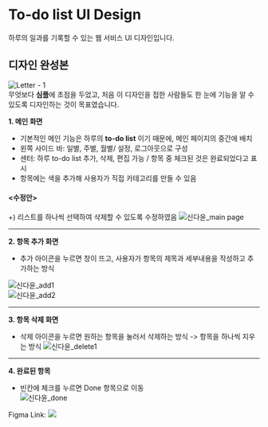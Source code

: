 # To-do list UI Design   
하루의 일과를 기록할 수 있는 웹 서비스 UI 디자인입니다. 
## 디자인 완성본   
![Letter - 1](https://user-images.githubusercontent.com/71176764/165062900-1991f428-7bf1-4284-8fb5-a81939db458b.png)   
무엇보다 **심플**에 초점을 두었고, 처음 이 디자인을 접한 사람들도 한 눈에 기능을 알 수 있도록 디자인하는 것이 목표였습니다.

**1. 메인 화면**   
-  기본적인 메인 기능은 하루의 **to-do list** 이기 때문에, 메인 페이지의 중간에 배치    
-  왼쪽 사이드 바: 일별, 주별, 월별/ 설정, 로그아웃으로 구성   
-  센터: 하루 to-do list 추가, 삭제, 편집 가능 / 항목 중 체크된 것은 완료되었다고 표시   
-  항목에는 색을 추가해 사용자가 직접 카테고리를 만들 수 있음   
    
#### <수정안>   
+) 리스트를 하나씩 선택하여 삭제할 수 있도록 수정하였음
![신다윤_main page](https://user-images.githubusercontent.com/71176764/167378754-de4bf892-6310-4519-af92-09c91cf3b181.jpg)   

   
- - -
**2. 항목 추가 화면**   
-  추가 아이콘을 누르면 창이 뜨고, 사용자가 항목의 제목과 세부내용을 작성하고 추가하는 방식   

![신다윤_add1](https://user-images.githubusercontent.com/71176764/167445188-7bfe447e-9101-4e00-ae59-863f55fc53de.jpg)   
![신다윤_add2](https://user-images.githubusercontent.com/71176764/167445197-c9acb57c-7652-4889-b604-76e23ddb076d.jpg)

- - -      


**3. 항목 삭제 화면**   
- 삭제 아이콘을 누르면 원하는 항목을 눌러서 삭제하는 방식 -> 항목을 하나씩 지우는 방식
 ![신다윤_delete1](https://user-images.githubusercontent.com/71176764/167445037-536eaf34-191b-4d31-8df8-67870dd0f73c.jpg)

- - -     
 

  
**4. 완료된 항목**   
- 빈칸에 체크를 누르면 Done 항목으로 이동    
![신다윤_done](https://user-images.githubusercontent.com/71176764/167445111-ee81693b-f804-4d37-abcd-572eff1f2b18.jpg)
         
 
  
Figma Link: <a href="https://www.figma.com/file/FhILkQDsWLQNw0xAdEsjPt/0408-%EC%8A%A4%ED%84%B0%EB%94%94-1-_-todo-list?node-id=0%3A1"><img src="https://img.shields.io/badge/Figma-297FFF?style=flat-square&logo=Figma&logoColor=FFFFFF"/>    


